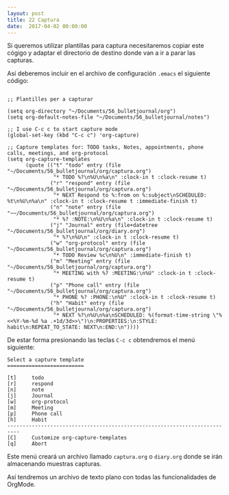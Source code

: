 ```yaml
---
layout: post
title: 22 Captura
date:  2017-04-02 00:00:00
---
```


Si queremos utilizar plantillas para captura necesitaremos copiar este cógigo y adaptar el directorio de destino donde van a ir a parar las capturas.

Así deberemos incluir en el archivo de configuración `.emacs` el siguiente código:

```emacs

;; Plantilles per a capturar

(setq org-directory "~/Documents/56_bulletjournal/org")
(setq org-default-notes-file "~/Documents/56_bulletjournal/notes")

;; I use C-c c to start capture mode
(global-set-key (kbd "C-c c") 'org-capture)

;; Capture templates for: TODO tasks, Notes, appointments, phone calls, meetings, and org-protocol
(setq org-capture-templates
      (quote (("t" "todo" entry (file "~/Documents/56_bulletjournal/org/captura.org")
               "* TODO %?\n%U\n%a\n" :clock-in t :clock-resume t)
              ("r" "respond" entry (file "~/Documents/56_bulletjournal/org/captura.org")
               "* NEXT Respond to %:from on %:subject\nSCHEDULED: %t\n%U\n%a\n" :clock-in t :clock-resume t :immediate-finish t)
              ("n" "note" entry (file "~~/Documents/56_bulletjournal/org/captura.org")
               "* %? :NOTE:\n%U\n%a\n" :clock-in t :clock-resume t)
              ("j" "Journal" entry (file+datetree "~/Documents/56_bulletjournal/org/diary.org")
               "* %?\n%U\n" :clock-in t :clock-resume t)
              ("w" "org-protocol" entry (file "~/Documents/56_bulletjournal/org/captura.org")
               "* TODO Review %c\n%U\n" :immediate-finish t)
              ("m" "Meeting" entry (file "~/Documents/56_bulletjournal/org/captura.org")
               "* MEETING with %? :MEETING:\n%U" :clock-in t :clock-resume t)
              ("p" "Phone call" entry (file "~/Documents/56_bulletjournal/org/captura.org")
               "* PHONE %? :PHONE:\n%U" :clock-in t :clock-resume t)
              ("h" "Habit" entry (file "~/Documents/56_bulletjournal/org/captura.org")
               "* NEXT %?\n%U\n%a\nSCHEDULED: %(format-time-string \"%<<%Y-%m-%d %a .+1d/3d>>\")\n:PROPERTIES:\n:STYLE: habit\n:REPEAT_TO_STATE: NEXT\n:END:\n"))))

```

De estar forma presionando las teclas `C-c c` obtendremos el menú siguiente:

```
Select a capture template
=========================

[t]     todo
[r]     respond
[n]     note
[j]     Journal
[w]     org-protocol
[m]     Meeting
[p]     Phone call
[h]     Habit
--------------------------------------------------------------------------
[C]     Customize org-capture-templates
[q]     Abort
```
Este menú creará un archivo llamado `captura.org` o `diary.org` donde se irán almacenando muestras capturas.

Así tendremos un archivo de texto plano con todas las funcionalidades de OrgMode.
